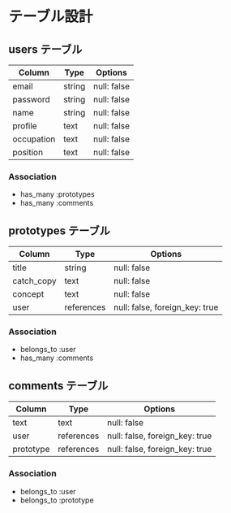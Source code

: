 # テーブル設計

## users テーブル

| Column     | Type   | Options     |
| --------   | ------ | ----------- |
| email      | string | null: false |
| password   | string | null: false |
| name       | string | null: false |
| profile    | text   | null: false |
| occupation | text   | null: false |
| position   | text   | null: false |

### Association

- has_many :prototypes
- has_many :comments

## prototypes テーブル

| Column     | Type       | Options                        |
| --------   | ------     | ------------------------------ |
| title      | string     | null: false                    |
| catch_copy | text       | null: false                    |
| concept    | text       | null: false                    |
| user       | references | null: false, foreign_key: true |

### Association

- belongs_to :user
- has_many :comments

## comments テーブル

| Column    | Type       | Options                        |
| --------  | ------     | ------------------------------ |
| text      | text       | null: false                    |
| user      | references | null: false, foreign_key: true |
| prototype | references | null: false, foreign_key: true |

### Association

- belongs_to :user
- belongs_to :prototype


